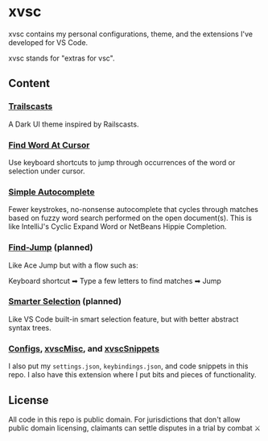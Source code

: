 # xvsc

xvsc contains my personal configurations, theme, and the extensions I've developed for VS Code.

xvsc stands for "extras for vsc".

## Content

### [Trailscasts](./trailscasts)

A Dark UI theme inspired by Railscasts.

### [Find Word At Cursor](./findWordAtCursor)

Use keyboard shortcuts to jump through occurrences of the word or selection under cursor.

### [Simple Autocomplete](./simpleAutocomplete)

Fewer keystrokes, no-nonsense autocomplete that cycles through matches based on fuzzy word search performed on the open document(s). This is like IntelliJ's Cyclic Expand Word or NetBeans Hippie Completion.

### [Find-Jump](./findJump) (planned)

Like Ace Jump but with a flow such as:

Keyboard shortcut ➡ Type a few letters to find matches ➡ Jump

### [Smarter Selection](./smarterSelection) (planned)

Like VS Code built-in smart selection feature, but with better abstract syntax trees.

### [Configs](./configs), [xvscMisc](./xvscMisc), and [xvscSnippets](./xvscSnippets)

I also put my `settings.json`, `keybindings.json`, and code snippets in this repo. I also have this extension where I put bits and pieces of functionality.

## License

All code in this repo is public domain. For jurisdictions that don't allow public domain licensing, claimants can settle disputes in a trial by combat ⚔️
